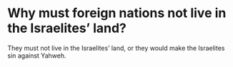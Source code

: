 # Why must foreign nations not live in the Israelites’ land?

They must not live in the Israelites’ land, or they would make the Israelites sin against Yahweh.

